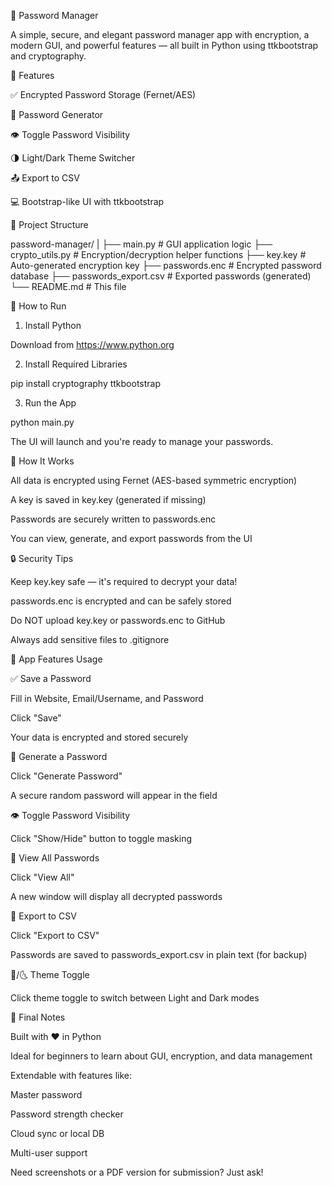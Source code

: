🔐 Password Manager

A simple, secure, and elegant password manager app with encryption, a modern GUI, and powerful features — all built in Python using ttkbootstrap and cryptography.

📆 Features

✅ Encrypted Password Storage (Fernet/AES)

🔑 Password Generator

👁️ Toggle Password Visibility

🌗 Light/Dark Theme Switcher

📤 Export to CSV

💻 Bootstrap-like UI with ttkbootstrap

📁 Project Structure

password-manager/
|
├── main.py               # GUI application logic
├── crypto_utils.py       # Encryption/decryption helper functions
├── key.key               # Auto-generated encryption key
├── passwords.enc         # Encrypted password database
├── passwords_export.csv  # Exported passwords (generated)
└── README.md             # This file

🚀 How to Run

1. Install Python

Download from https://www.python.org

2. Install Required Libraries

pip install cryptography ttkbootstrap

3. Run the App

python main.py

The UI will launch and you're ready to manage your passwords.

🧐 How It Works

All data is encrypted using Fernet (AES-based symmetric encryption)

A key is saved in key.key (generated if missing)

Passwords are securely written to passwords.enc

You can view, generate, and export passwords from the UI

🔒 Security Tips

Keep key.key safe — it's required to decrypt your data!

passwords.enc is encrypted and can be safely stored

Do NOT upload key.key or passwords.enc to GitHub

Always add sensitive files to .gitignore

📓 App Features Usage

✅ Save a Password

Fill in Website, Email/Username, and Password

Click "Save"

Your data is encrypted and stored securely

🔐 Generate a Password

Click "Generate Password"

A secure random password will appear in the field

👁️ Toggle Password Visibility

Click "Show/Hide" button to toggle masking

📂 View All Passwords

Click "View All"

A new window will display all decrypted passwords

📃 Export to CSV

Click "Export to CSV"

Passwords are saved to passwords_export.csv in plain text (for backup)

🌚/🌜 Theme Toggle

Click theme toggle to switch between Light and Dark modes

🤝 Final Notes

Built with ❤️ in Python

Ideal for beginners to learn about GUI, encryption, and data management

Extendable with features like:

Master password

Password strength checker

Cloud sync or local DB

Multi-user support

Need screenshots or a PDF version for submission? Just ask!

